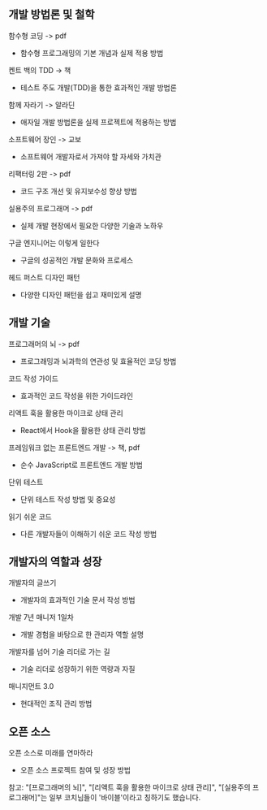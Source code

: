 ## 개발 방법론 및 철학

함수형 코딩  -> pdf
- 함수형 프로그래밍의 기본 개념과 실제 적용 방법 

켄트 백의 TDD  -> 책
- 테스트 주도 개발(TDD)을 통한 효과적인 개발 방법론

함께 자라기  -> 알라딘
- 애자일 개발 방법론을 실제 프로젝트에 적용하는 방법 

소프트웨어 장인  -> 교보
- 소프트웨어 개발자로서 가져야 할 자세와 가치관 

리팩터링 2판  -> pdf
- 코드 구조 개선 및 유지보수성 향상 방법 

실용주의 프로그래머  -> pdf
- 실제 개발 현장에서 필요한 다양한 기술과 노하우 

구글 엔지니어는 이렇게 일한다  
- 구글의 성공적인 개발 문화와 프로세스

헤드 퍼스트 디자인 패턴  
- 다양한 디자인 패턴을 쉽고 재미있게 설명 

## 개발 기술

프로그래머의 뇌  -> pdf
- 프로그래밍과 뇌과학의 연관성 및 효율적인 코딩 방법

코드 작성 가이드  
- 효과적인 코드 작성을 위한 가이드라인

리액트 훅을 활용한 마이크로 상태 관리  
- React에서 Hook을 활용한 상태 관리 방법

프레임워크 없는 프론트엔드 개발  -> 책, pdf
- 순수 JavaScript로 프론트엔드 개발 방법 

단위 테스트  
- 단위 테스트 작성 방법 및 중요성

읽기 쉬운 코드  
- 다른 개발자들이 이해하기 쉬운 코드 작성 방법 

## 개발자의 역할과 성장 

개발자의 글쓰기  
- 개발자의 효과적인 기술 문서 작성 방법

개발 7년 매니저 1일차  
- 개발 경험을 바탕으로 한 관리자 역할 설명

개발자를 넘어 기술 리더로 가는 길  
- 기술 리더로 성장하기 위한 역량과 자질

매니지먼트 3.0  
- 현대적인 조직 관리 방법 

## 오픈 소스

오픈 소스로 미래를 연마하라  
- 오픈 소스 프로젝트 참여 및 성장 방법 


참고: "[프로그래머의 뇌]", "[리액트 훅을 활용한 마이크로 상태 관리]", "[실용주의 프로그래머]"는 일부 코치님들이 '바이블'이라고 칭하기도 했습니다.
